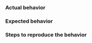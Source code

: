 ### Actual behavior

### Expected behavior

### Steps to reproduce the behavior

<!--- FOR FEATURE REQUESTS: Use the feature request board instead: https://wikijs.canny.io/features --->

<!-- Love Wiki.js? Please consider supporting our collective:
👉  https://opencollective.com/wikijs/donate -->
